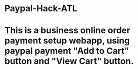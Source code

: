# Paypal-Hack-ATL
# This is a business online order payment setup webapp, using paypal payment "Add to Cart" button and "View Cart" button.

